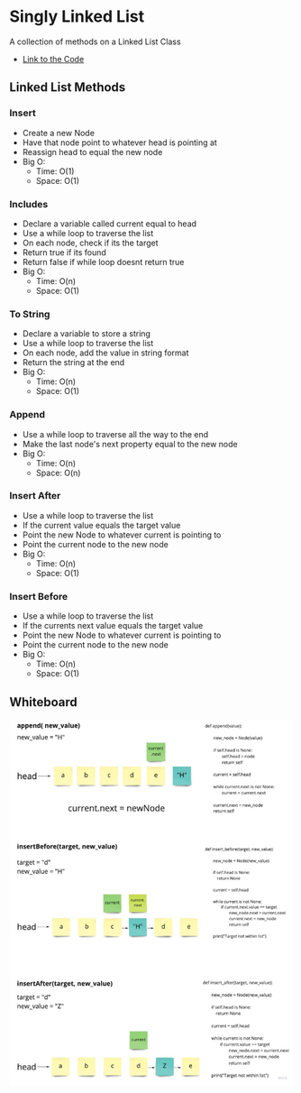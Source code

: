 # Singly Linked List
<!-- Short summary or background information -->

A collection of methods on a Linked List Class

- [Link to the Code](linked_list.py)

## Linked List Methods

### Insert

- Create a new Node
- Have that node point to whatever head is pointing at
- Reassign head to equal the new node
- Big O:
  - Time: O(1)
  - Space: O(1)

### Includes

- Declare a variable called current equal to head
- Use a while loop to traverse the list
- On each node, check if its the target
- Return true if its found
- Return false if while loop doesnt return true
- Big O:
  - Time: O(n)
  - Space: O(1)

### To String

- Declare a variable to store a string
- Use a while loop to traverse the list
- On each node, add the value in string format
- Return the string at the end
- Big O:
  - Time: O(n)
  - Space: O(1)

### Append

- Use a while loop to traverse all the way to the end
- Make the last node's next property equal to the new node
- Big O:
  - Time: O(n)
  - Space: O(n)

### Insert After

- Use a while loop to traverse the list
- If the current value equals the target value
- Point the new Node to whatever current is pointing to
- Point the current node to the new node
- Big O:
  - Time: O(n)
  - Space: O(1)

### Insert Before

- Use a while loop to traverse the list
- If the currents next value equals the target value
- Point the new Node to whatever current is pointing to
- Point the current node to the new node
- Big O:
  - Time: O(n)
  - Space: O(1)

## Whiteboard

![Linked List](linked_list.jpg)
